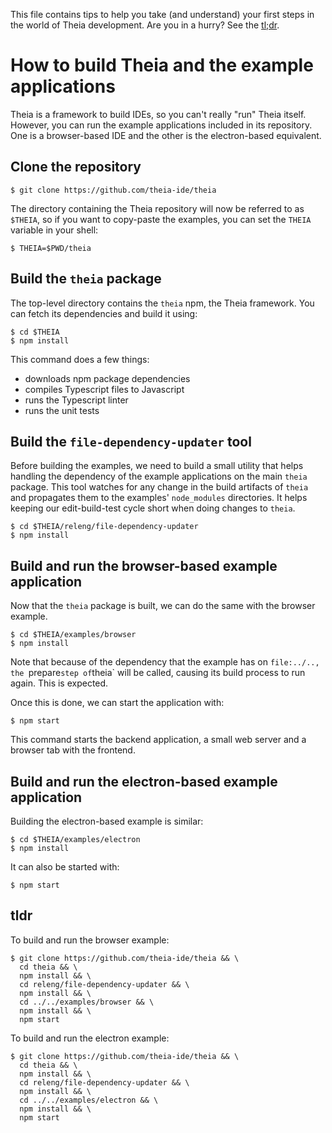 This file contains tips to help you take (and understand) your first steps in
the world of Theia development.  Are you in a hurry?  See the [tl;dr](#tldr).

# How to build Theia and the example applications

Theia is a framework to build IDEs, so you can't really "run" Theia itself.
However, you can run the example applications included in its repository.  One
is a browser-based IDE and the other is the electron-based equivalent.

## Clone the repository

    $ git clone https://github.com/theia-ide/theia

The directory containing the Theia repository will now be referred to as
`$THEIA`, so if you want to copy-paste the examples, you can set the `THEIA`
variable in your shell:

    $ THEIA=$PWD/theia

## Build the `theia` package

The top-level directory contains the `theia` npm, the Theia framework.  You can
fetch its dependencies and build it using:

    $ cd $THEIA
    $ npm install

This command does a few things:

 - downloads npm package dependencies
 - compiles Typescript files to Javascript
 - runs the Typescript linter
 - runs the unit tests

## Build the `file-dependency-updater` tool

Before building the examples, we need to build a small utility that helps
handling the dependency of the example applications on the main `theia`
package.  This tool watches for any change in the build artifacts of `theia`
and propagates them to the examples' `node_modules` directories.  It helps
keeping our edit-build-test cycle short when doing changes to `theia`.

    $ cd $THEIA/releng/file-dependency-updater
    $ npm install

## Build and run the browser-based example application

Now that the `theia` package is built, we can do the same with the browser
example.

    $ cd $THEIA/examples/browser
    $ npm install

Note that because of the dependency that the example has on `file:../.., the
`prepare` step of `theia` will be called, causing its build process to run
again.  This is expected.

Once this is done, we can start the application with:

    $ npm start

This command starts the backend application, a small web server and a browser
tab with the frontend.

## Build and run the electron-based example application

Building the electron-based example is similar:

    $ cd $THEIA/examples/electron
    $ npm install

It can also be started with:

    $ npm start

## tldr

To build and run the browser example:

    $ git clone https://github.com/theia-ide/theia && \
      cd theia && \
      npm install && \
      cd releng/file-dependency-updater && \
      npm install && \
      cd ../../examples/browser && \
      npm install && \
      npm start

To build and run the electron example:

    $ git clone https://github.com/theia-ide/theia && \
      cd theia && \
      npm install && \
      cd releng/file-dependency-updater && \
      npm install && \
      cd ../../examples/electron && \
      npm install && \
      npm start
